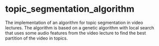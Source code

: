# topic_segmentation_algorithm
The implementation of an algorithm for topic segmentation in video lectures. The algorithm is based on a genetic algorithm with local search that uses some audio features from the video lecture to find the best partition of the video in topics.
